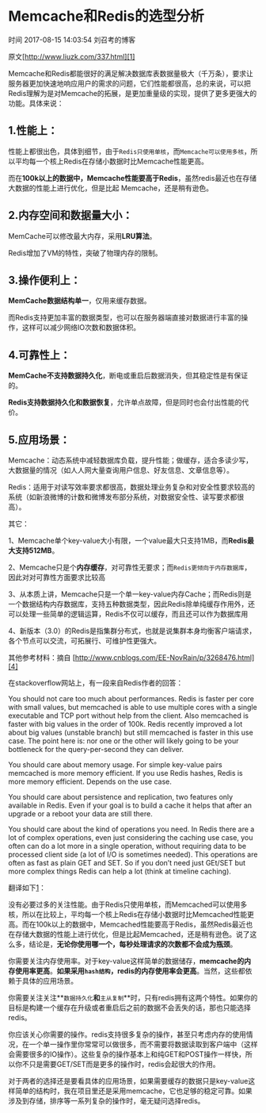 # Memcache和Redis的选型分析

 时间 2017-08-15 14:03:54  刘召考的博客

原文[http://www.liuzk.com/337.html][1]


Memcache和Redis都能很好的满足解决数据库表数据量极大（千万条），要求让服务器更加快速地响应用户的需求的问题，它们性能都很高，总的来说，可以把Redis理解为是对Memcache的拓展，是更加重量级的实现，提供了更多更强大的功能。具体来说：

## 1.性能上：

性能上都很出色，具体到细节，由于`Redis只使用单核`，而`Memcache可以使用多核`，所以平均每一个核上Redis在存储小数据时比Memcache性能更高。

而在**100k以上的数据中，Memcache性能要高于Redis**，虽然redis最近也在存储大数据的性能上进行优化，但是比起 Memcache，还是稍有逊色。

## 2.内存空间和数据量大小：

MemCache可以修改最大内存，采用**LRU算法**。

Redis增加了VM的特性，突破了物理内存的限制。

## 3.操作便利上：

**MemCache数据结构单一**，仅用来缓存数据。

而Redis支持更加丰富的数据类型，也可以在服务器端直接对数据进行丰富的操作，这样可以减少网络IO次数和数据体积。

## 4.可靠性上：

**MemCache不支持数据持久化**，断电或重启后数据消失，但其稳定性是有保证的。

**Redis支持数据持久化和数据恢复**，允许单点故障，但是同时也会付出性能的代价。

## 5.应用场景：

Memcache：动态系统中减轻数据库负载，提升性能；做缓存，适合多读少写，大数据量的情况（如人人网大量查询用户信息、好友信息、文章信息等）。

Redis：适用于对读写效率要求都很高，数据处理业务复杂和对安全性要求较高的系统（如新浪微博的计数和微博发布部分系统，对数据安全性、读写要求都很高）。

其它：

1、Memcache单个key-value大小有限，一个value最大只支持1MB，而**Redis最大支持512MB**。

2、Memcache只是个**内存缓存**，对可靠性无要求；而`Redis更倾向于内存数据库`，因此对对可靠性方面要求比较高

3、从本质上讲，Memcache只是一个单一key-value内存Cache；而Redis则是一个数据结构内存数据库，支持五种数据类型，因此Redis除单纯缓存作用外，还可以处理一些简单的逻辑运算，Redis不仅可以缓存，而且还可以作为数据库用

4、新版本（3.0）的Redis是指集群分布式，也就是说集群本身均衡客户端请求，各个节点可以交流，可拓展行、可维护性更强大。

其他参考材料：摘自 [http://www.cnblogs.com/EE-NovRain/p/3268476.html][4]

在stackoverflow网站上，有一段来自Redis作者的回答：

You should not care too much about performances. Redis is faster per core with small values, but memcached is able to use multiple cores with a single executable and TCP port without help from the client. Also memcached is faster with big values in the order of 100k. Redis recently improved a lot about big values (unstable branch) but still memcached is faster in this use case. The point here is: nor one or the other will likely going to be your bottleneck for the query-per-second they can deliver.

You should care about memory usage. For simple key-value pairs memcached is more memory efficient. If you use Redis hashes, Redis is more memory efficient. Depends on the use case.

You should care about persistence and replication, two features only available in Redis. Even if your goal is to build a cache it helps that after an upgrade or a reboot your data are still there.

You should care about the kind of operations you need. In Redis there are a lot of complex operations, even just considering the caching use case, you often can do a lot more in a single operation, without requiring data to be processed client side (a lot of I/O is sometimes needed). This operations are often as fast as plain GET and SET. So if you don’t need just GEt/SET but more complex things Redis can help a lot (think at timeline caching).

翻译如下[1]：

没有必要过多的关注性能。由于Redis只使用单核，而Memcached可以使用多核，所以在比较上，平均每一个核上Redis在存储小数据时比Memcached性能更高。而在100k以上的数据中，Memcached性能要高于Redis，虽然Redis最近也在存储大数据的性能上进行优化，但是比起Memcached，还是稍有逊色。说了这么多，结论是，**无论你使用哪一个，每秒处理请求的次数都不会成为瓶颈**。

你需要关注内存使用率。对于key-value这样简单的数据储存，**memcache的内存使用率更高**。**如果采用`hash结构`，redis的内存使用率会更高**。当然，这些都依赖于具体的应用场景。

你需要关注关注**`数据持久化`**和**`主从复制`**时，只有redis拥有这两个特性。如果你的目标是构建一个缓存在升级或者重启后之前的数据不会丢失的话，那也只能选择redis。

你应该关心你需要的操作。redis支持很多复杂的操作，甚至只考虑内存的使用情况，在一个单一操作里你常常可以做很多，而不需要将数据读取到客户端中（这样会需要很多的IO操作）。这些复杂的操作基本上和纯GET和POST操作一样快，所以你不只是需要GET/SET而是更多的操作时，redis会起很大的作用。

 对于两者的选择还是要看具体的应用场景，如果需要缓存的数据只是key-value这样简单的结构时，我在项目里还是采用memcache，它也足够的稳定可靠。如果涉及到存储，排序等一系列复杂的操作时，毫无疑问选择redis。


[1]: http://www.liuzk.com/337.html

[4]: http://www.cnblogs.com/EE-NovRain/p/3268476.html